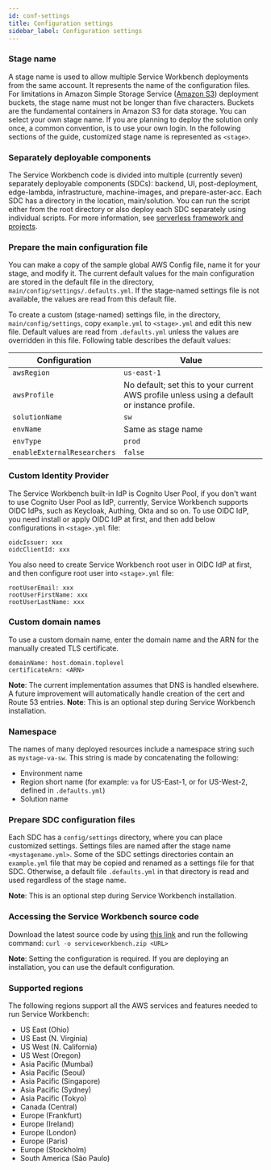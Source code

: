 ```yaml
---
id: conf-settings
title: Configuration settings
sidebar_label: Configuration settings
---
```

### Stage name

A stage name is used to allow multiple Service Workbench deployments from the same account. It represents the name of the configuration files. For limitations in Amazon Simple Storage Service ([Amazon S3](https://aws.amazon.com/s3/)) deployment buckets, the stage name must not be longer than five characters. Buckets are the fundamental containers in Amazon S3 for data storage.
You can select your own stage name. If you are planning to deploy the solution only once, a common convention, is to use your own login. In the following sections of the guide, customized stage name is represented as `<stage>`.

### Separately deployable components

The Service Workbench code is divided into multiple (currently seven) separately deployable components (SDCs): backend, UI, post-deployment, edge-lambda, infrastructure, machine-images, and prepare-aster-acc. Each SDC has a directory in the location, main/solution. You can run the script either from the root directory or also deploy each SDC separately using individual scripts.  For more information, see  [serverless framework and projects](/installation_guide/components).

### Prepare the main configuration file

You can make a copy of the sample global AWS Config file, name it for your stage, and modify it. The current default values for the main configuration are stored in the default file in the directory, `main/config/settings/.defaults.yml`. If the stage-named settings file is not available, the values are read from this default file.

To create a custom (stage-named) settings file, in the directory, `main/config/settings`, copy `example.yml` to `<stage>.yml` and edit this new file. Default values are read from `.defaults.yml` unless the values are overridden in this file. Following table describes the default values: 

| Configuration      | Value | 
| ----------- | ----------- |
| `awsRegion`      | `us-east-1`       |
| `awsProfile`   | No default; set this to your current AWS profile unless using a default or instance profile.        |
| `solutionName`      | `sw`       |
| `envName`   | Same as stage name        |
| `envType`      | `prod`       |
| `enableExternalResearchers`   | `false`        |

### Custom Identity Provider
The Service Workbench built-in IdP is Cognito User Pool, if you don't want to use Cognito User Pool as IdP, currently, Service Workbench supports OIDC IdPs, such as Keycloak, Authing, Okta and so on.
To use OIDC IdP, you need install or apply OIDC IdP at first, and then add below configurations in `<stage>.yml` file:
```
oidcIssuer: xxx
oidcClientId: xxx
```

You also need to create Service Workbench root user in OIDC IdP at first, and then configure root user into `<stage>.yml` file:

```
rootUserEmail: xxx
rootUserFirstName: xxx
rootUserLastName: xxx
```

### Custom domain names

To use a custom domain name, enter the domain name and the ARN for the manually created TLS certificate.
```
domainName: host.domain.toplevel
certificateArn: <ARN>
```
**Note**: The current implementation assumes that DNS is handled elsewhere. A future improvement will automatically handle creation of the cert and Route 53 entries.
**Note**: This is an optional step during Service Workbench installation.

### Namespace

The names of many deployed resources include a namespace string such as `mystage-va-sw`. This string is made by concatenating the following:

+ Environment name
+ Region short name (for example: `va` for US-East-1, or for US-West-2, defined in `.defaults.yml`)
+ Solution name

### Prepare SDC configuration files

Each SDC has a `config/settings` directory, where you can place customized settings. Settings files are named after the stage name `<mystagename.yml>`. Some of the SDC settings directories contain an `example.yml` file that may be copied and renamed as a settings file for that SDC. Otherwise, a default file `.defaults.yml` in that directory is read and used regardless of the stage name.

**Note**: This is an optional step during Service Workbench installation.

### Accessing the Service Workbench source code

Download the latest source code by using [this link](https://github.com/awslabs/service-workbench-on-aws/tags) and run the following command:
`curl -o serviceworkbench.zip <URL>`

**Note**: Setting the configuration is required. If you are deploying an installation, you can use the default configuration.

### Supported regions

The following regions support all the AWS services and features needed to run Service Workbench:
+ US East (Ohio)
+ US East (N. Virginia)
+ US West (N. California)
+ US West (Oregon)
+ Asia Pacific (Mumbai)
+ Asia Pacific (Seoul)
+ Asia Pacific (Singapore)
+ Asia Pacific (Sydney)
+ Asia Pacific (Tokyo)
+ Canada (Central)
+ Europe (Frankfurt)
+ Europe (Ireland)
+ Europe (London)
+ Europe (Paris)
+ Europe (Stockholm)
+ South America (São Paulo)

